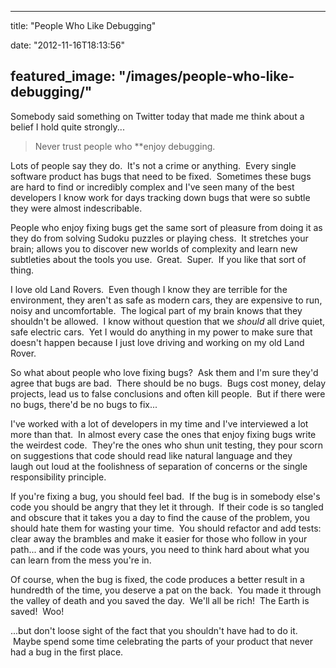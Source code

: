 
---
title: "People Who Like Debugging"

date: "2012-11-16T18:13:56"

featured_image: "/images/people-who-like-debugging/"
---


Somebody said something on Twitter today that made me think about a belief I hold quite strongly...
<blockquote>Never trust people who **enjoy debugging.</blockquote>
Lots of people say they do.  It's not a crime or anything.  Every single software product has bugs that need to be fixed.  Sometimes these bugs are hard to find or incredibly complex and I've seen many of the best developers I know work for days tracking down bugs that were so subtle they were almost indescribable.

People who enjoy fixing bugs get the same sort of pleasure from doing it as they do from solving Sudoku puzzles or playing chess.  It stretches your brain; allows you to discover new worlds of complexity and learn new subtleties about the tools you use.  Great.  Super.  If you like that sort of thing.

I love old Land Rovers.  Even though I know they are terrible for the environment, they aren't as safe as modern cars, they are expensive to run, noisy and uncomfortable.  The logical part of my brain knows that they shouldn't be allowed.  I know without question that we *should* all drive quiet, safe electric cars.  Yet I would do anything in my power to make sure that doesn't happen because I just love driving and working on my old Land Rover.

So what about people who love fixing bugs?  Ask them and I'm sure they'd agree that bugs are bad.  There should be no bugs.  Bugs cost money, delay projects, lead us to false conclusions and often kill people.  But if there were no bugs, there'd be no bugs to fix...

I've worked with a lot of developers in my time and I've interviewed a lot more than that.  In almost every case the ones that enjoy fixing bugs write the weirdest code.  They're the ones who shun unit testing, they pour scorn on suggestions that code should read like natural language and they laugh out loud at the foolishness of separation of concerns or the single responsibility principle.

If you're fixing a bug, you should feel bad.  If the bug is in somebody else's code you should be angry that they let it through.  If their code is so tangled and obscure that it takes you a day to find the cause of the problem, you should hate them for wasting your time.  You should refactor and add tests: clear away the brambles and make it easier for those who follow in your path... and if the code was yours, you need to think hard about what you can learn from the mess you're in.

Of course, when the bug is fixed, the code produces a better result in a hundredth of the time, you deserve a pat on the back.  You made it through the valley of death and you saved the day.  We'll all be rich!  The Earth is saved!  Woo!

...but don't loose sight of the fact that you shouldn't have had to do it.  Maybe spend some time celebrating the parts of your product that never had a bug in the first place.